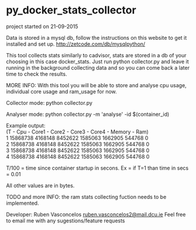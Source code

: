 # py_docker_stats_collector

project started on 21-09-2015

Data is stored in a mysql db, follow the instructions on this website to get it installed and set up. http://zetcode.com/db/mysqlpython/


This tool collects stats similarly to cadvisor, stats are stored in a db of your choosing in this case docker_stats. Just run python collector.py and leave it running in the background collecting data and so you can come back a later time to check the results.




MORE INFO: With this tool you will be able to store and analyse cpu usage, individual core usage and ram_usage for now.

Collector mode: python collector.py  

Analyser mode: python collector.py -m 'analyse' -id $(container_id)  

Example output:  
(T - Cpu - Core1 - Core2 - Core3 - Core4 - Memory - Ram)  
1 15868738 4168148 8452622 1585063 1662905 544768 0  
2 15868738 4168148 8452622 1585063 1662905 544768 0  
3 15868738 4168148 8452622 1585063 1662905 544768 0  
4 15868738 4168148 8452622 1585063 1662905 544768 0  


T/100 = time since container startup in secons. Ex = if T=1 than time in secs = 0.01

All other values are in bytes.

TODO and more INFO: 
the ram stats collecting fuction needs to be implemented.




Developer: Ruben Vasconcelos ruben.vasconcelos2@mail.dcu.ie
Feel free to email me with any sugestions/feature requests
